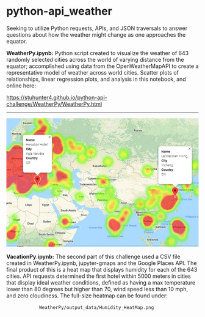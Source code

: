 # python-api_weather
Seeking to utilize Python requests, APIs, and JSON traversals to answer questions about how the weather might change as one approaches the equator.

**WeatherPy.ipynb:** Python script created to visualize the weather of 643 randomly selected cities across the world of varying distance from the equator; accomplished using data from the OpenWeatherMapAPI to create a representative model of weather across world cities.  Scatter plots of relationships, linear regression plots, and analysis in this notebook, and online here: 

https://stuhunter4.github.io/python-api-challenge/WeatherPy/WeatherPy.html

- - -
![heatmap](WeatherPy/output_data/HeatMap_small.jpg)

**VacationPy.ipynb:** The second part of this challenge used a CSV file created in WeatherPy.ipynb, jupyter-gmaps and the Google Places API.  The final product of this is a heat map that displays humidity for each of the 643 cities.  API requests determined the first hotel within 5000 meters in cities that display ideal weather conditions, defined as having a max temperature lower than 80 degrees but higher than 70, wind speed less than 10 mph, and zero cloudiness.  The full-size heatmap can be found under: 

                WeatherPy/output_data/Humidity_HeatMap.png